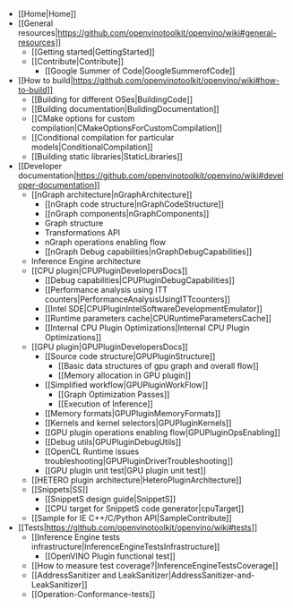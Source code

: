 * [[Home|Home]]
* [[General resources|https://github.com/openvinotoolkit/openvino/wiki#general-resources]]
    * [[Getting started|GettingStarted]]
    * [[Contribute|Contribute]]
        * [[Google Summer of Code|GoogleSummerofCode]]
* [[How to build|https://github.com/openvinotoolkit/openvino/wiki#how-to-build]]
    * [[Building for different OSes|BuildingCode]]
    * [[Building documentation|BuildingDocumentation]]
    * [[CMake options for custom compilation|CMakeOptionsForCustomCompilation]]
    * [[Conditional compilation for particular models|ConditionalCompilation]]
    * [[Building static libraries|StaticLibraries]]
* [[Developer documentation|https://github.com/openvinotoolkit/openvino/wiki#developer-documentation]]
    * [[nGraph architecture|nGraphArchitecture]]
        * [[nGraph code structure|nGraphCodeStructure]]
        * [[nGraph components|nGraphComponents]]
        * Graph structure
        * Transformations API
        * nGraph operations enabling flow
        * [[nGraph Debug capabilities|nGraphDebugCapabilities]]
    * Inference Engine architecture
    * [[CPU plugin|CPUPluginDevelopersDocs]]
        * [[Debug capabilities|CPUPluginDebugCapabilities]]
        * [[Performance analysis using ITT counters|PerformanceAnalysisUsingITTcounters]]
        * [[Intel SDE|CPUPluginIntelSoftwareDevelopmentEmulator]]
        * [[Runtime parameters cache|CPURuntimeParametersCache]]
        * [[Internal CPU Plugin Optimizations|Internal CPU Plugin Optimizations]]
    * [[GPU plugin|GPUPluginDevelopersDocs]]
        * [[Source code structure|GPUPluginStructure]]
            * [[Basic data structures of gpu graph and overall flow]] 
            * [[Memory allocation in GPU plugin]]
        * [[Simplified workflow|GPUPluginWorkFlow]]
            * [[Graph Optimization Passes]]
            * [[Execution of Inference]]
        * [[Memory formats|GPUPluginMemoryFormats]]
        * [[Kernels and kernel selectors|GPUPluginKernels]]
        * [[GPU plugin operations enabling flow|GPUPluginOpsEnabling]]
        * [[Debug utils|GPUPluginDebugUtils]]
        * [[OpenCL Runtime issues troubleshooting|GPUPluginDriverTroubleshooting]]
        * [[GPU plugin unit test|GPU plugin unit test]]
    * [[HETERO plugin architecture|HeteroPluginArchitecture]]
    * [[Snippets|SS]]
        * [[SnippetS design guide|SnippetS]]
        * [[CPU target for SnippetS code generator|cpuTarget]]
    * [[Sample for IE C++/C/Python API|SampleContribute]]
* [[Tests|https://github.com/openvinotoolkit/openvino/wiki#tests]]
    * [[Inference Engine tests infrastructure|InferenceEngineTestsInfrastructure]]
        * [[OpenVINO Plugin functional test]]
    * [[How to measure test coverage?|InferenceEngineTestsCoverage]]
    * [[AddressSanitizer and LeakSanitizer|AddressSanitizer-and-LeakSanitizer]]
    * [[Operation-Conformance-tests]]
